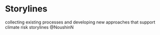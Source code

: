 # Storylines
collecting existing processes and developing new approaches that support climate risk storylines
@NoushinN
